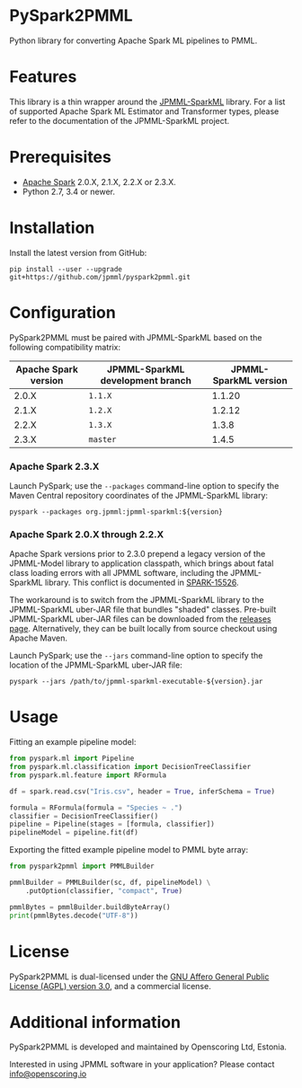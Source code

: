 PySpark2PMML
============

Python library for converting Apache Spark ML pipelines to PMML.

# Features #

This library is a thin wrapper around the [JPMML-SparkML](https://github.com/jpmml/jpmml-sparkml) library. For a list of supported Apache Spark ML Estimator and Transformer types, please refer to the documentation of the JPMML-SparkML project.

# Prerequisites #

* [Apache Spark](http://spark.apache.org/) 2.0.X, 2.1.X, 2.2.X or 2.3.X.
* Python 2.7, 3.4 or newer.

# Installation #

Install the latest version from GitHub:
```
pip install --user --upgrade git+https://github.com/jpmml/pyspark2pmml.git
```

# Configuration #

PySpark2PMML must be paired with JPMML-SparkML based on the following compatibility matrix:

| Apache Spark version | JPMML-SparkML development branch | JPMML-SparkML version |
|----------------------|----------------------------------|-----------------------|
| 2.0.X | `1.1.X` | 1.1.20 |
| 2.1.X | `1.2.X` | 1.2.12 |
| 2.2.X | `1.3.X` | 1.3.8 |
| 2.3.X | `master` | 1.4.5 |

### Apache Spark 2.3.X

Launch PySpark; use the `--packages` command-line option to specify the Maven Central repository coordinates of the JPMML-SparkML library:
```
pyspark --packages org.jpmml:jpmml-sparkml:${version}
```

### Apache Spark 2.0.X through 2.2.X

Apache Spark versions prior to 2.3.0 prepend a legacy version of the JPMML-Model library to application classpath, which brings about fatal class loading errors with all JPMML software, including the JPMML-SparkML library. This conflict is documented in [SPARK-15526](https://issues.apache.org/jira/browse/SPARK-15526).

The workaround is to switch from the JPMML-SparkML library to the JPMML-SparkML uber-JAR file that bundles "shaded" classes. Pre-built JPMML-SparkML uber-JAR files can be downloaded from the [releases page](https://github.com/jpmml/jpmml-sparkml/releases). Alternatively, they can be built locally from source checkout using Apache Maven.

Launch PySpark; use the `--jars` command-line option to specify the location of the JPMML-SparkML uber-JAR file:
```
pyspark --jars /path/to/jpmml-sparkml-executable-${version}.jar
```

# Usage #

Fitting an example pipeline model:
```python
from pyspark.ml import Pipeline
from pyspark.ml.classification import DecisionTreeClassifier
from pyspark.ml.feature import RFormula

df = spark.read.csv("Iris.csv", header = True, inferSchema = True)

formula = RFormula(formula = "Species ~ .")
classifier = DecisionTreeClassifier()
pipeline = Pipeline(stages = [formula, classifier])
pipelineModel = pipeline.fit(df)
```

Exporting the fitted example pipeline model to PMML byte array:
```python
from pyspark2pmml import PMMLBuilder

pmmlBuilder = PMMLBuilder(sc, df, pipelineModel) \
	.putOption(classifier, "compact", True)

pmmlBytes = pmmlBuilder.buildByteArray()
print(pmmlBytes.decode("UTF-8"))
```

# License #

PySpark2PMML is dual-licensed under the [GNU Affero General Public License (AGPL) version 3.0](http://www.gnu.org/licenses/agpl-3.0.html), and a commercial license.

# Additional information #

PySpark2PMML is developed and maintained by Openscoring Ltd, Estonia.

Interested in using JPMML software in your application? Please contact [info@openscoring.io](mailto:info@openscoring.io)
